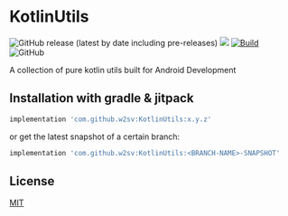 # KotlinUtils

![GitHub release (latest by date including pre-releases)](https://img.shields.io/github/v/release/w2sv/KotlinUtils?include_prereleases)
[![](https://jitpack.io/v/w2sv/KotlinUtils.svg)](https://jitpack.io/#w2sv/KotlinUtils)
[![Build](https://github.com/w2sv/KotlinUtils/actions/workflows/workflow.yaml/badge.svg)](https://github.com/w2sv/KotlinUtils/actions/workflows/workflow.yaml)
![GitHub](https://img.shields.io/github/license/w2sv/KotlinUtils)

A collection of pure kotlin utils built for Android Development

## Installation with gradle & jitpack

```gradle
implementation 'com.github.w2sv:KotlinUtils:x.y.z'
```

or get the latest snapshot of a certain branch:

```gradle
implementation 'com.github.w2sv:KotlinUtils:<BRANCH-NAME>-SNAPSHOT'
```

## License

[MIT](https://github.com/w2sv/KotlinUtils/blob/main/LICENSE)
